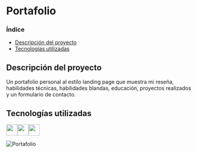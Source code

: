 # Portafolio


### Índice  
- [Descripción del proyecto](#Descripción-del-proyecto)  
- [Tecnologías utilizadas](#Tecnologías-utilizadas)  

## Descripción del proyecto  
Un portafolio personal al estilo landing page que muestra mi reseña, habilidades técnicas, habilidades blandas, educación, proyectos realizados y un formulario de contacto.  

## Tecnologías utilizadas
<img src="https://cdn-icons-png.flaticon.com/512/174/174854.png" width='30px' ><img src="https://cdn-icons-png.flaticon.com/512/732/732190.png" width='30px' ><img src="https://cdn-icons-png.flaticon.com/512/5968/5968292.png" width='30px' >

![Portafolio](https://github.com/Esteban-M1000/Portafolio2.0/assets/112291940/58a5f920-72b0-4ca4-804c-edb98b51b846)
